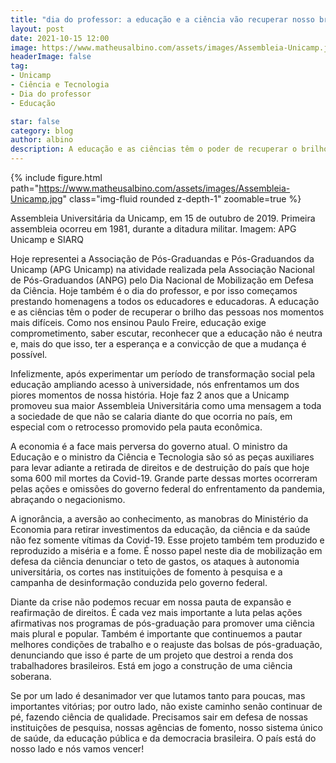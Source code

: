```yaml
---
title: "dia do professor: a educação e a ciência vão recuperar nosso brilho"
layout: post
date: 2021-10-15 12:00
image: https://www.matheusalbino.com/assets/images/Assembleia-Unicamp.jpg
headerImage: false
tag:
- Unicamp
- Ciência e Tecnologia
- Dia do professor
- Educação

star: false
category: blog
author: albino
description: A educação e as ciências têm o poder de recuperar o brilho das pessoas nos momentos mais difíceis. Como nos ensinou Paulo Freire, educação exige a esperança e a convicção de que a mudança é possível.
---
```


{% include figure.html path="https://www.matheusalbino.com/assets/images/Assembleia-Unicamp.jpg" class="img-fluid rounded z-depth-1" zoomable=true %}
<figcaption class="caption">Assembleia Universitária da Unicamp, em 15 de outubro de 2019. Primeira assembleia ocorreu em 1981, durante a ditadura militar. Imagem: APG Unicamp e SIARQ</figcaption>

Hoje representei a Associação de Pós-Graduandas e Pós-Graduandos da Unicamp (APG Unicamp) na atividade realizada pela Associação Nacional de Pós-Graduandos (ANPG) pelo Dia Nacional de Mobilização em Defesa da Ciência. Hoje também é o dia do professor, e por isso começamos prestando homenagens a todos os educadores e educadoras. A educação e as ciências têm o poder de recuperar o brilho das pessoas nos momentos mais difíceis. <span class="evidence">Como nos ensinou Paulo Freire, educação exige comprometimento, saber escutar, reconhecer que a educação não é neutra e, mais do que isso, ter a esperança e a convicção de que a mudança é possível</span>.

Infelizmente, após experimentar um período de transformação social pela educação ampliando acesso à universidade, nós enfrentamos um dos piores momentos de nossa história. Hoje faz 2 anos que a Unicamp promoveu sua maior Assembleia Universitária como uma mensagem a toda a sociedade de que não se calaria diante do que ocorria no país, em especial com o retrocesso promovido pela pauta econômica.

<span class="evidence">A economia é a face mais perversa do governo atual</span>. O ministro da Educação e o ministro da Ciência e Tecnologia são só as peças auxiliares para levar adiante a retirada de direitos e de destruição do país que hoje soma 600 mil mortes da Covid-19. Grande parte dessas mortes ocorreram pelas ações e omissões do governo federal do enfrentamento da pandemia, abraçando o negacionismo.

A ignorância, a aversão ao conhecimento, as manobras do Ministério da Economia para retirar investimentos da educação, da ciência e da saúde não fez somente vítimas da Covid-19. Esse projeto também tem produzido e reproduzido a miséria e a fome. É nosso papel neste dia de mobilização em defesa da ciência denunciar o teto de gastos, os ataques à autonomia universitária, os cortes nas instituições de fomento à pesquisa e a campanha de desinformação conduzida pelo governo federal.

Diante da crise não podemos recuar em nossa pauta de expansão e reafirmação de direitos. É cada vez mais importante a luta pelas ações afirmativas nos programas de pós-graduação para promover uma ciência mais plural e popular. Também é importante que continuemos a pautar melhores condições de trabalho e o reajuste das bolsas de pós-graduação, denunciando que isso é parte de um projeto que destroi a renda dos trabalhadores brasileiros. <span class="evidence">Está em jogo a construção de uma ciência soberana</span>.

Se por um lado é desanimador ver que lutamos tanto para poucas, mas importantes vitórias; por outro lado, <span class="evidence">não existe caminho senão continuar de pé, fazendo ciência de qualidade</span>. Precisamos sair em defesa de nossas instituições de pesquisa, nossas agências de fomento, nosso sistema único de saúde, da educação pública e da democracia brasileira. O país está do nosso lado e nós vamos vencer!

<div class="breaker"></div>
